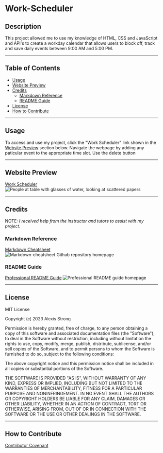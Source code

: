 # **Work-Scheduler**

## **Description**
This project allowed me to use my knowledge of HTML, CSS and JavaScript and API's to create a workday calendar that allows users to block off, track and save daily events between 9:00 AM and 5:00 PM. 

- - - -
## **Table of Contents**
- [Usage](#usage)
- [Website Preview](#website-preview)
- [Credits](#credits)
    - [Markdown Reference](#markdown-reference)
    - [README Guide](#readme-guide)
- [License](#license)
- [How to Contribute](#how-to-contribute)
- - - -
## **Usage**
To access and use my project, click the "Work Scheduler" link shown in the [Website Preview](#website-preview)<a name="website_preview"></a> section below. Navigate the webpage by adding any paticular event to the appropriate time slot. Use the delete button 
- - - -
## **Website Preview**
[Work Scheduler](https://alexisstrong11.github.io/Work-Scheduler/)
![People at table with glasses of water, looking at scattered papers](./assets/images/Homepage.png "homepage")
- - - - 
## **Credits**
NOTE: *I received help from the instructor and tutors to assist with my project.*

### Markdown Reference
[Markdown Cheatsheet](https://github.com/tchapi/markdown-cheatsheet/blob/master/README.md/ "Markdown Cheatsheet")
![Markdown-cheatsheet Github repository homepage](./assets/images/Markdown%20Cheatsheet.png "Markdown Cheatsheet")
### README Guide
[Professional README Guide](https://coding-boot-camp.github.io/full-stack/github/professional-readme-guide/ "Professional README Guide")
![Professional README guide homepage](./assets/images/Readme%20Reference.png "Readme Reference")

- - - - 
## **License**
MIT License

Copyright (c) 2023 Alexis Strong

Permission is hereby granted, free of charge, to any person obtaining a copy
of this software and associated documentation files (the "Software"), to deal
in the Software without restriction, including without limitation the rights
to use, copy, modify, merge, publish, distribute, sublicense, and/or sell
copies of the Software, and to permit persons to whom the Software is
furnished to do so, subject to the following conditions:

The above copyright notice and this permission notice shall be included in all
copies or substantial portions of the Software.

THE SOFTWARE IS PROVIDED "AS IS", WITHOUT WARRANTY OF ANY KIND, EXPRESS OR
IMPLIED, INCLUDING BUT NOT LIMITED TO THE WARRANTIES OF MERCHANTABILITY,
FITNESS FOR A PARTICULAR PURPOSE AND NONINFRINGEMENT. IN NO EVENT SHALL THE
AUTHORS OR COPYRIGHT HOLDERS BE LIABLE FOR ANY CLAIM, DAMAGES OR OTHER
LIABILITY, WHETHER IN AN ACTION OF CONTRACT, TORT OR OTHERWISE, ARISING FROM,
OUT OF OR IN CONNECTION WITH THE SOFTWARE OR THE USE OR OTHER DEALINGS IN THE
SOFTWARE.
- - - - 
## **How to Contribute**
[Contributor Covenant](https://www.contributor-covenant.org/)